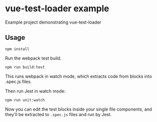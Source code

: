 # vue-test-loader example

Example project demonstrating vue-test-loader

## Usage

```
npm install
```

Run the webpack test build.

```
npm run build:test
```

This runs webpack in watch mode, which extracts code from <test> blocks into .spec.js files.

Then run Jest in watch mode:

```
npm run unit:watch
```

Now you can edit the test blocks inside your single file components, and they'll be extracted to `.spec.js` files and run by Jest.
